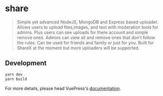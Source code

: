# share

> Simple yet advanced NodeJS, MongoDB and Express based uploader. Allows users to upload files,images, and text with moderation tools for admins. Plus users can see uploads for there account and simple remove ones. Admins can view all and remove ones that don&#39;t follow the rules. Can be used for friends and family or just for you. Built for ShareX at the moment but more uploaders will be supported.

## Development

```bash
yarn dev
yarn build
```

For more details, please head VuePress's [documentation](https://v1.vuepress.vuejs.org/).

